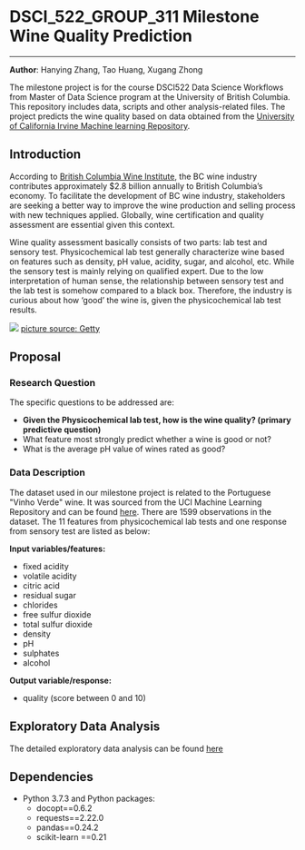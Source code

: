 # DSCI_522_GROUP_311 Milestone Wine Quality Prediction
-------------
**Author**: Hanying Zhang, Tao Huang, Xugang Zhong

The milestone project is for the course DSCI522 Data Science Workflows from Master of Data Science program at the University of British Columbia. This repository includes data, scripts and other analysis-related files. The project predicts the wine quality based on data obtained from the [University of California Irvine Machine learning Repository](http://archive.ics.uci.edu/ml/datasets/Wine+Quality). 


## Introduction

According to [British Columbia Wine Institute](https://winebc.com/industry/media/quick-facts/), the BC wine industry contributes approximately $2.8 billion annually to British Columbia’s economy. To facilitate the development of BC wine industry, stakeholders are seeking a better way to improve the wine production and selling process with new techniques applied. Globally, wine certification and quality assessment are essential given this context. 

Wine quality assessment basically consists of two parts: lab test and sensory test. Physicochemical lab test generally characterize wine based on features such as density, pH value, acidity, sugar, and alcohol, etc. While the sensory test is mainly relying on qualified expert. Due to the low interpretation of human sense, the relationship between sensory test and the lab test is somehow compared to a black box. Therefore, the industry is curious about how ‘good’ the wine is, given the physicochemical lab test results. 


![](https://253qv1sx4ey389p9wtpp9sj0-wpengine.netdna-ssl.com/wp-content/uploads/2019/02/Wine_Cert_Programs_GettyImages_636693944_1920x1280.jpg)
[picture source: Getty](https://253qv1sx4ey389p9wtpp9sj0-wpengine.netdna-ssl.com/wp-content/uploads/2019/02/Wine_Cert_Programs_GettyImages_636693944_1920x1280.jpg)

## Proposal

### Research Question

The specific questions to be addressed are:

- **Given the Physicochemical lab test, how is the wine quality? (primary predictive question)**
- What feature most strongly predict whether a wine is good or not?
- What is the average pH value of wines rated as good?



### Data Description 

The dataset used in our milestone project is related to the Portuguese "Vinho Verde" wine. It was sourced from the UCI Machine Learning Repository and can be found [here]( http://archive.ics.uci.edu/ml/datasets/Wine+Quality). There are 1599 observations in the dataset. The 11 features from physicochemical lab tests and one response from sensory test are listed as below: 

**Input variables/features:**

- fixed acidity 
- volatile acidity 
- citric acid 
- residual sugar 
- chlorides 
- free sulfur dioxide 
- total sulfur dioxide 
- density 
- pH 
- sulphates 
- alcohol 

**Output variable/response:**

- quality (score between 0 and 10) 


## Exploratory Data Analysis


The detailed exploratory data analysis can be found [here](https://github.com/UBC-MDS/DSCI_522_GROUP_311/blob/6580b870cce823647df756aa431ecc9a185b786e/src/wine_quality_eda.ipynb)


## Dependencies

- Python 3.7.3 and Python packages:
  - docopt==0.6.2
  - requests==2.22.0
  - pandas==0.24.2
  - scikit-learn ==0.21
